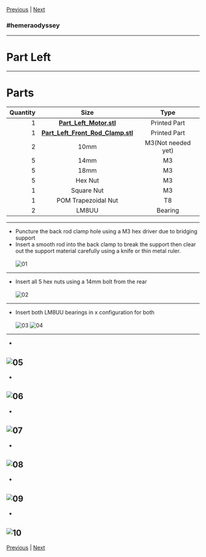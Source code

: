[Previous](00_First.md) | [Next](02_Part_Right.md)
### #hemeraodyssey
---
# Part Left
---
# Parts  
|Quantity|Size|Type|
|---:|:---:|:---:|
|1|[**Part_Left_Motor.stl**](../HemeraOdyssey_STLs_BETA/HemeraOdyssey-Part_Left_Motor.stl)|Printed Part|
|1|[**Part_Left_Front_Rod_Clamp.stl**](../HemeraOdyssey_STLs_BETA/HemeraOdyssey-Part_Left_Front_Rod_Clamp.stl)|Printed Part|
|2|10mm|M3(Not needed yet)|
|5|14mm|M3|
|5|18mm|M3|
|5|Hex Nut|M3|
|1|Square Nut|M3|
|1|POM Trapezoidal Nut|T8|
|2|LM8UU|Bearing|  
---
* Puncture the back rod clamp hole using a M3 hex driver due to bridging support  
* Insert a smooth rod into the back clamp to break the support then clear out the support material carefully using a knife or thin metal ruler.  <br>  
![01](../img/Part_Left/01.jpg)
---  
* Insert all 5 hex nuts using a 14mm bolt from the rear<br>  
![02](../img/Part_Left/02.jpg)
---
* Insert both LM8UU bearings in x configuration for both<br>  
![03](../img/Part_Left/03.jpg)
![04](../img/Part_Left/04.jpg)
---
* <br>  
![05](../img/Part_Left/05.jpg)
---
* <br>  
![06](../img/Part_Left/06.jpg)
---
* <br>  
![07](../img/Part_Left/07.jpg)
---
* <br>  
![08](../img/Part_Left/08.jpg)
---
* <br>  
![09](../img/Part_Left/09.jpg)
---
* <br>  
![10](../img/Part_Left/10.jpg)
---
[Previous](00_First.md) | [Next](02_Part_Right.md)